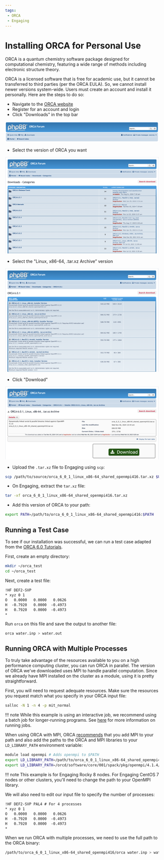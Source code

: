 ```yaml
---
tags:
 - ORCA
 - Engaging
---
```


# Installing ORCA for Personal Use

ORCA is a quantum chemistry software package designed for computational
chemistry, featuring a wide range of methods including electronic structure
theory.

ORCA is a licensed software that is free for academic use, but it cannot be
transferred to third parties (per the ORCA EULA). So, we cannot install newer
versions system-wide. Users must create an account and install it personally.
Here are the steps to do so:

- Navigate to the [ORCA website](https://orcaforum.kofo.mpg.de/app.php/portal)
- Register for an account and login
- Click "Downloads" in the top bar

![ORCA top bar](../images/orca/orca_top_bar.png)

- Select the version of ORCA you want

![ORCA versions](../images/orca/orca_versions.png)

- Select the "Linux, x86-64, .tar.xz Archive” version

![ORCA installs](../images/orca/orca_installs.png)

- Click "Download"

![ORCA download](../images/orca/orca_download.png)

- Upload the `.tar.xz` file to Engaging using `scp`:

```bash
scp /path/to/source/orca_6_0_1_linux_x86-64_shared_openmpi416.tar.xz $USER@orcd-login001.mit.edu:/path/to/destination
```

- On Engaging, extract the `tar.xz` file:

```bash
tar -xf orca_6_0_1_linux_x86-64_shared_openmpi416.tar.xz
```

- Add this version of ORCA to your path:

```bash
export PATH=/path/to/orca_6_0_1_linux_x86-64_shared_openmpi416:$PATH
```

## Running a Test Case

To see if our installation was successful, we can run a test case adapted from
the [ORCA 6.0 Tutorials](https://www.faccts.de/docs/orca/6.0/tutorials/first_steps/first_calc.html).

First, create an empty directory:

```bash
mkdir ~/orca_test
cd ~/orca_test
```

Next, create a test file:

```title="water.inp"
!HF DEF2-SVP
* xyz 0 1
O   0.0000   0.0000   0.0626
H  -0.7920   0.0000  -0.4973
H   0.7920   0.0000  -0.4973
*
```

Run `orca` on this file and save the output to another file:

```bash
orca water.inp > water.out
```

## Running ORCA with Multiple Processes

To truly take advantage of the resources available to you on a high performance
computing cluster, you can run ORCA in parallel. The version of ORCA we've
downloaded uses MPI to handle parallel computation. Since we already have MPI
installed on the cluster as a module, using it is pretty straightforward.

First, you will need to request adequate resources. Make sure the resources you
request match what you specify in your ORCA input file:

```bash
salloc -N 1 -n 4 -p mit_normal
```

!!! note
    While this example is using an interactive job, we recommend using a batch
    job for longer-running programs. See
    [here](../running-jobs/overview.md#running-jobs) for more information on
    running jobs.

When using ORCA with MPI, ORCA
[recommends](https://www.faccts.de/docs/orca/6.0/manual/contents/calling.html#calling-the-program-with-multiple-processes)
that you add MPI to your path and also add the paths to the ORCA and MPI
libraries to your `LD_LIBRARY_PATH` environment variable:

```bash
module load openmpi # Adds openmpi to $PATH
export LD_LIBRARY_PATH=/path/to/orca_6_0_1_linux_x86-64_shared_openmpi416/lib:$LD_LIBRARY_PATH
export LD_LIBRARY_PATH=/orcd/software/core/001/spack/pkg/openmpi/4.1.4/zahpnmk/lib:$LD_LIBRARY_PATH
```

!!! note
    This example is for Engaging Rocky 8 nodes. For Engaging CentOS 7 nodes or
    other clusters, you'll need to change the path to your OpenMPI library.

We will also need to edit our input file to specify the number of processes:

```title="water.inp"
!HF DEF2-SVP PAL4 # For 4 processes
* xyz 0 1
O   0.0000   0.0000   0.0626
H  -0.7920   0.0000  -0.4973
H   0.7920   0.0000  -0.4973
*
```

When we run ORCA with multiple processes, we need to use the full path to the
ORCA binary:

```bash
/path/to/orca_6_0_1_linux_x86-64_shared_openmpi416/orca water.inp > water.out
```
